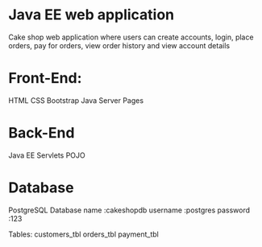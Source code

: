 Java EE web application
========================
Cake shop web application where users can create accounts, login, place orders, pay for orders,
view order history and view account details

Front-End:
========================
HTML
CSS
Bootstrap
Java Server Pages

Back-End
========================
Java EE
Servlets
POJO

Database
===========================
PostgreSQL
Database name :cakeshopdb
username :postgres
password :123

Tables:
customers_tbl
orders_tbl
payment_tbl
